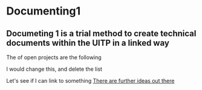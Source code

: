 # Documenting1

## Documeting 1 is a trial method to create technical documents within the UITP in a linked way

The of open projects are the following



I would change this, and delete the list


Let's see if I can link to something [There are further ideas out there](Documenting1/Ideas,nd)
